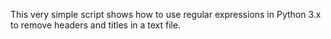 This very simple script shows how to use regular expressions in
 Python 3.x to remove headers and titles in a text file.